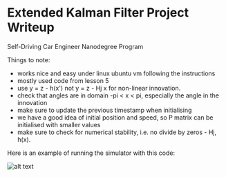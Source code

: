 # Extended Kalman Filter Project Writeup
Self-Driving Car Engineer Nanodegree Program

Things to note:
* works nice and easy under linux ubuntu vm following the instructions
* mostly used code from lesson 5
* use y = z - h(x') not y = z - Hj x for non-linear innovation.
* check that angles are in domain -pi < x < pi, especially the angle in the innovation
* make sure to update the previous timestamp when initialising
* we have a good idea of initial position and speed, so P matrix can be initialised with smaller values
* make sure to check for numerical stability, i.e. no divide by zeros - Hj, h(x).

Here is an example of running the simulator with this code:

[//]: # (Image References)
[image1]: ./Simulator.png

![alt text][image1]
